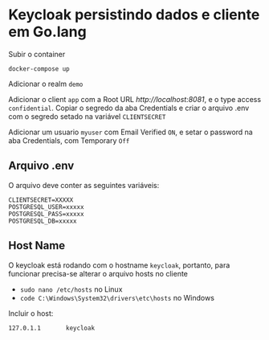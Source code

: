 # Keycloak persistindo dados e cliente em Go.lang

Subir o container

`docker-compose up`

Adicionar o realm `demo`

Adicionar o client `app` com a Root URL *http://localhost:8081*, e o type access `confidential`. Copiar o segredo da aba Credentials e criar o arquivo .env com o segredo setado na variável `CLIENTSECRET`

Adicionar um usuario `myuser` com Email Verified `ON`, e setar o password na aba Credentials, com Temporary `Off`

## Arquivo .env

O arquivo deve conter as seguintes variáveis:

```
CLIENTSECRET=XXXXX
POSTGRESQL_USER=xxxxx
POSTGRESQL_PASS=xxxxx
POSTGRESQL_DB=xxxxx
```

## Host Name

O keycloak está rodando com o hostname `keycloak`, portanto, para funcionar precisa-se alterar o arquivo hosts no cliente
- `sudo nano /etc/hosts` no Linux
- `code C:\Windows\System32\drivers\etc\hosts` no Windows

Incluir o host:

```
127.0.1.1       keycloak
```